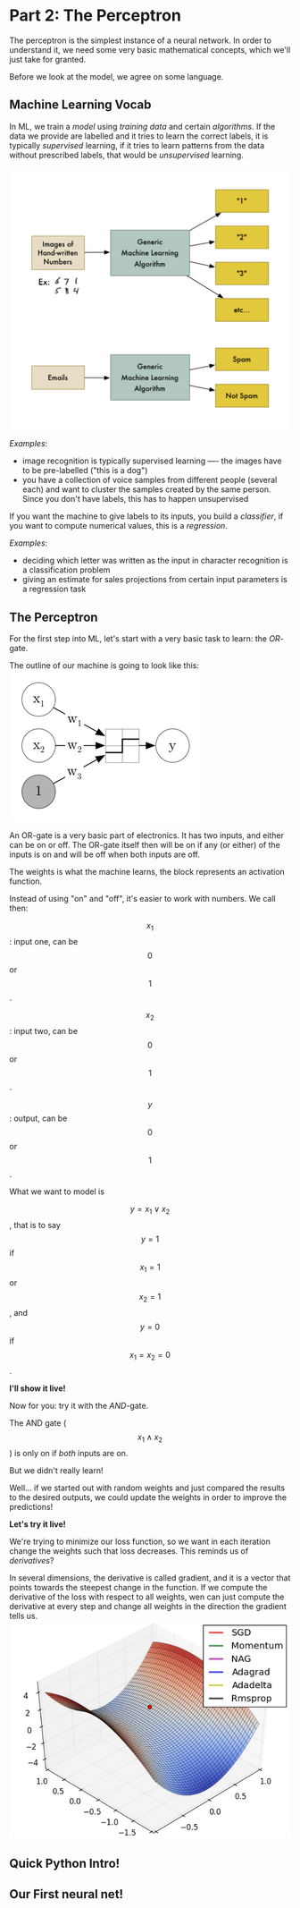 <script src="https://cdn.mathjax.org/mathjax/latest/MathJax.js?config=TeX-AMS-MML_HTMLorMML" type="text/javascript"></script> 

Part 2: The Perceptron
==================

The perceptron is the simplest instance of a neural network. In order to understand it, we need some very basic mathematical concepts, which we'll just take for granted.

Before we look at the model, we agree on some language.

## Machine Learning Vocab

In ML, we train a _model_ using _training data_ and certain _algorithms_. If the data we provide are labelled and it tries to learn the correct labels, it is typically _supervised_ learning, if it tries to learn patterns from the data without prescribed labels, that would be _unsupervised_ learning.

![Schema](Schema.png)

*Examples*:

- image recognition is typically supervised learning —- the images have to be pre-labelled ("this is a dog")
- you have a collection of voice samples from different people (several each) and want to cluster the samples created by the same person. Since you don't have labels, this has to happen unsupervised

If you want the machine to give labels to its inputs, you build a _classifier_, if you want to compute numerical values, this is a _regression_.

*Examples*:

- deciding which letter was written as the input in character recognition is a classification problem
- giving an estimate for sales projections from certain input parameters is a regression task

## The Perceptron

For the first step into ML, let's start with a very basic task to learn: the *OR*-gate.

The outline of our machine is going to look like this: 
![OR-NN](OR.png)

An OR-gate is a very basic part of electronics. It has two inputs, and either can be on or off. The OR-gate itself then will be on if any (or either) of the inputs is on and will be off when both inputs are off.

The weights is what the machine learns, the block represents an activation function.

Instead of using "on" and "off", it's easier to work with numbers. We call then:

$$x_1$$: input one, can be $$0$$ or $$1$$.

$$x_2$$: input two, can be $$0$$ or $$1$$.

$$y$$: output, can be $$0$$ or $$1$$.

What we want to model is

$$y = x_1 \lor x_2$$, that is to say $$y=1$$ if $$x_1=1$$ or $$x_2=1$$, and $$y=0$$ if $$x_1=x_2=0$$.

**I'll show it live!**

Now for you: try it with the *AND*-gate.

The AND gate ($$x_1 \land x_2$$) is only on if _both_ inputs are on.

But we didn't really learn!

Well... if we started out with random weights and just compared the results to the desired outputs, we could update the weights in order to improve the predictions!

**Let's try it live!**

We're trying to minimize our loss function, so we want in each iteration change the weights such that loss decreases. This reminds us of _derivatives_?

In several dimensions, the derivative is called gradient, and it is a vector that points towards the steepest change in the function. If we compute the derivative of the loss with respect to all weights, wen can just compute the derivative at every step and change all weights in the direction the gradient tells us.
![Grad](grad.gif)

## Quick Python Intro!

## Our First neural net!